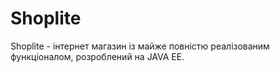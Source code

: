 # Shoplite
Shoplite - інтернет магазин із майже повністю реалізованим функціоналом, розроблений на JAVA EE.
